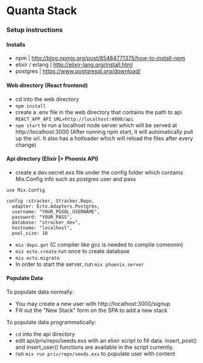 # Quanta Stack

### Setup instructions

#### Installs
* npm | http://blog.npmjs.org/post/85484771375/how-to-install-npm
* elixir / erlang | http://elixir-lang.org/install.html
* postgres | https://www.postgresql.org/download/

#### Web directory (React frontend)
* cd into the web directory
* `npm install`
* create a .env file in the web directory that contains the path to api `REACT_APP_API_URL=http://localhost:4000/api`
* `npm start` to run a localhost node server which will be served at http://localhost:3000 (After running npm start, it will automatically pull up the url. It also has a hotloader which will reload the files after every change)

#### Api directory (Elixir |> Phoenix API)
* create a dev.secret.exs file under the config folder which contains Mix.Config info such as postgres user and pass
```
use Mix.Config

config :stracker, Stracker.Repo,
  adapter: Ecto.Adapters.Postgres,
  username: "YOUR_PGSQL_USERNAME",
  password: "YOUR_PASS",
  database: "stracker_dev",
  hostname: "localhost",
  pool_size: 10
```
* `mix deps.get` (C compiler like gcc is needed to compile comeonin)
* `mix ecto.create` run once to create database
* `mix ecto.migrate`
* In order to start the server, run `mix phoenix.server`

#### Populate Data
To populate data normally:
* You may create a new user with http://localhost:3000/signup
* Fill out the "New Stack" form on the SPA to add a new stack

To populate data programmatically:
* `cd` into the api directory
* edit api/priv/repo/seeds.exs with an elixir script to fill data. insert_post() and insert_user() functions are available in the script currently.
* run `mix run priv/repo/seeds.exs` to populate user with content
